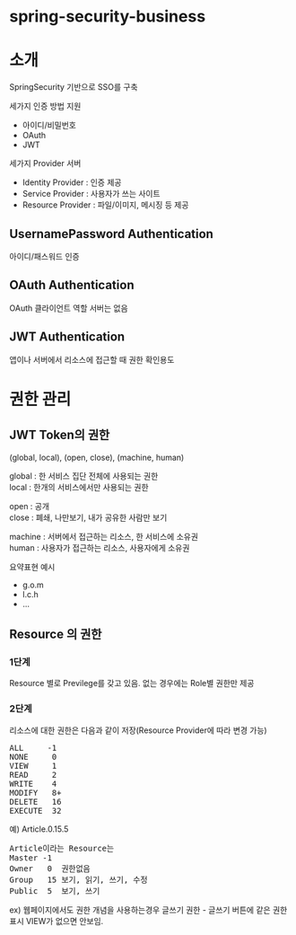 # spring-security-business

# 소개

SpringSecurity 기반으로 SSO를 구축 

세가지 인증 방법 지원
* 아이디/비밀번호
* OAuth
* JWT

세가지 Provider 서버
* Identity Provider : 인증 제공
* Service Provider : 사용자가 쓰는 사이트
* Resource Provider : 파일/이미지, 메시징 등 제공


## UsernamePassword Authentication

아이디/패스워드 인증


## OAuth Authentication

OAuth 클라이언트 역할
서버는 없음


## JWT Authentication

앱이나 서버에서 리소스에 접근할 때 권한 확인용도


# 권한 관리

## JWT Token의 권한

(global, local), (open, close), (machine, human)

global : 한 서비스 집단 전체에 사용되는 권한\
local : 한개의 서비스에서만 사용되는 권한

open : 공개\
close : 폐쇄, 나만보기, 내가 공유한 사람만 보기

machine : 서버에서 접근하는 리소스, 한 서비스에 소유권\
human : 사용자가 접근하는 리소스, 사용자에게 소유권

요약표현 예시
 * g.o.m
 * l.c.h
 * ...

## Resource 의 권한

### 1단계

Resource 별로 Previlege를 갖고 있음.
없는 경우에는 Role별 권한만 제공

### 2단계
리소스에 대한 권한은 다음과 같이 저장(Resource Provider에 따라 변경 가능)
<pre>
ALL     -1
NONE     0
VIEW     1
READ     2
WRITE    4
MODIFY   8+
DELETE   16
EXECUTE  32
</pre>

예) Article.0.15.5
<pre>
Article이라는 Resource는
Master -1
Owner   0  권한없음
Group   15 보기, 읽기, 쓰기, 수정
Public  5  보기, 쓰기
</pre>

ex)
웹페이지에서도 권한 개념을 사용하는경우
글쓰기 권한 - 글쓰기 버튼에 같은 권한 표시
VIEW가 없으면 안보임.
